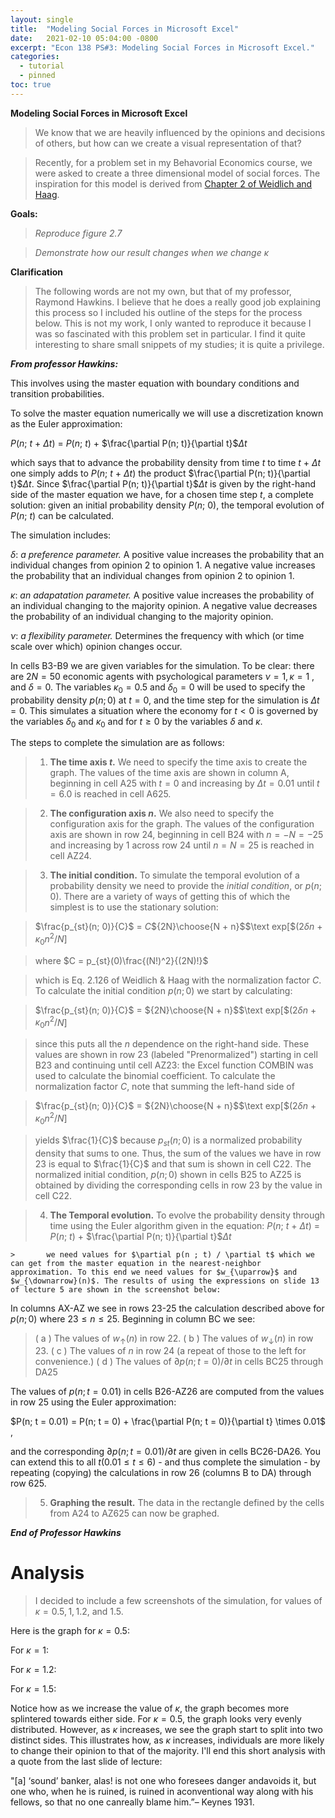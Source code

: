 ```yaml
---
layout: single
title:  "Modeling Social Forces in Microsoft Excel"
date:   2021-02-10 05:04:00 -0800
excerpt: "Econ 138 PS#3: Modeling Social Forces in Microsoft Excel."
categories: 
  - tutorial
  - pinned
toc: true
---
```


<!-- Load KaTeX -->
<link rel="stylesheet" href="//cdnjs.cloudflare.com/ajax/libs/KaTeX/0.1.1/katex.min.css">
<script src="//cdnjs.cloudflare.com/ajax/libs/KaTeX/0.1.1/katex.min.js"></script>




**Modeling Social Forces in Microsoft Excel**

> We know that we are heavily influenced by the opinions and decisions of others, but how can we create a visual representation of that? 

> Recently, for a problem set in my Behavorial Economics course, we were asked to create a three dimensional model of social forces. The inspiration for this model is derived from [Chapter 2 of Weidlich and Haag](https://link.springer.com/chapter/10.1007/978-3-642-81789-2_2).
> 
 **Goals:**
 
>  *Reproduce figure 2.7*

> *Demonstrate how our result changes when we change $\kappa$* 

**Clarification**
>The following words are not my own, but that of my professor, Raymond Hawkins. I believe that he does a really good job explaining this process so I included his outline of the steps for the process below. This is not my work, I only wanted to reproduce it because I was so fascinated with this problem set in particular. I find it quite interesting to share small snippets of my studies; it is quite a privilege. 

***From professor Hawkins:***

This involves using the master equation with boundary conditions and transition probabilities.

To solve the master equation numerically we will use a discretization known as the Euler approximation: 

 $P(n$; $t$ + $\Delta$$t$$)$ = $P(n$; $t$$)$ + $\frac{\partial P(n; t)}{\partial t}$$\Delta$$t$

which says that to advance the probability density from time $t$ to time $t$ + $\Delta$$t$ one simply adds to $P(n$; $t$ + $\Delta$$t$$)$ the product $\frac{\partial P(n; t)}{\partial t}$$\Delta$$t$. Since $\frac{\partial P(n; t)}{\partial t}$$\Delta$$t$ is given by the right-hand side of the master equation we have, for a chosen time step $t$, a complete solution: given an initial probability density $P$($n$$;$ $0$), the temporal evolution of $P$($n$$;$ $t$) can be calculated. 

The simulation includes: 

$\delta$: *a preference parameter.* A positive value increases the probability that an individual changes from opinion 2 to opinion 1. A negative value increases the probability that an individual changes from opinion 2 to opinion 1. 

$\kappa$: *an adapatation parameter.* A positive value increases the probability of an individual changing to the majority opinion. A negative value decreases the probability of an individual changing to the majority opinion.

$\nu$: *a flexibility parameter.* Determines the frequency with which (or time scale over which) opinion changes occur.

In cells B3-B9 we are given variables for the simulation. To be clear: there are $2N = 50$ economic agents with psychological parameters $\nu = 1, \kappa = 1$ , and  $\delta = 0$. The variables $\kappa_0 = 0.5$ and $\delta_0 = 0$ will be used to specify the probability density $p(n; 0)$ at $t = 0$, and the time step for the simulation is $\Delta t = 0$. This simulates a situation where the economy for $t < 0$ is governed by the variables $\delta_0$ and $\kappa_0$ and for $t \geq0$ by the variables $\delta$ and $\kappa$. 

The steps to complete the simulation are as follows: 

>1. **The time axis $t$.** We need to specify the time axis to create the graph. The values of the time axis are shown in column A, beginning in cell A25 with $t = 0$ and increasing by $\Delta t = 0.01$ until $t = 6.0$ is reached in cell A625. 

>2. **The configuration axis $n$.** We also need to specify the configuration axis for the graph. The values of the configuration axis are shown in row 24, beginning in cell B24 with $n = -N = -25$ and increasing by 1 across row 24 until $n = N = 25$ is reached in cell AZ24. 

>3. **The initial condition.** To simulate the temporal evolution of a probability density we need to provide the *initial condition*, or $p(n; 0)$. There are a variety of ways of getting this of which the simplest is to use the stationary solution: 

 >$\frac{p_{st}(n; 0)}{C}$ $=$ $C$${2N}\choose{N + n}$$\text exp[$$(2$$\delta$$n$ $+$ $\kappa_0$$n$$^{2}/$$N$$]$
 
>where $C = p_{st}(0)\frac{(N!)^2}{(2N)!}$

>which is Eq. 2.126 of Weidlich & Haag with the normalization factor $C$. To calculate the initial condition $p(n; 0)$ we start by calculating: 
 	

>  $\frac{p_{st}(n; 0)}{C}$ $=$ ${2N}\choose{N + n}$$\text exp[$$(2$$\delta$$n$ $+$ $\kappa_0$$n$$^{2}/$$N$$]$

>since this puts all the $n$ dependence on the right-hand side. These values are shown in row 23 (labeled "Prenormalized") starting in cell B23 and continuing until cell AZ23: the Excel function COMBIN was used to calculate the binomial coefficient. To calculate the normalization factor $C$, note that summing the left-hand side of 

>    $\frac{p_{st}(n; 0)}{C}$ $=$ ${2N}\choose{N + n}$$\text exp[$$(2$$\delta$$n$ $+$ $\kappa_0$$n$$^{2}/$$N$$]$

>yields $\frac{1}{C}$ because $p_{st}(n; 0)$ is a normalized probability density that sums to one. Thus, the sum of the values we have in row 23 is equal to $\frac{1}{C}$ and that sum is shown in cell C22. The normalized initial condition, $p(n; 0)$ shown in cells B25 to AZ25 is obtained by dividing the corresponding cells in row 23 by the value in cell C22. 

>4. **The Temporal evolution.** To evolve the probability density through time using the Euler algorithm given in the equation: 
>  $P(n$; $t$ + $\Delta$$t$$)$ = $P(n$; $t$$)$ + $\frac{\partial P(n; t)}{\partial t}$$\Delta$$t$
>  
	> 		we need values for $\partial p(n ; t) / \partial t$ which we can get from the master equation in the nearest-neighbor approximation. To this end we need values for $w_{\uparrow}$ and $w_{\downarrow}(n)$. The results of using the expressions on slide 13 of lecture 5 are shown in the screenshot below: 



In columns AX-AZ we see in rows 23-25 the calculation described above for $p(n; 0)$ where $23 \leq n \leq 25$. Beginning in column BC we see: 

>( a ) The values of $w_{\uparrow}(n)$ in row 22. 
>( b ) The values of $w_{\downarrow}(n)$ in row 23. 
>( c ) The values of $n$ in row 24 (a repeat of those to the left for convenience.)
>( d ) The values of $\partial p(n; t = 0) / \partial t$ in cells BC25 through DA25

The values of $p(n; t = 0.01)$ in cells B26-AZ26 are computed from the values in row 25 using the Euler approximation: 

$P(n; t = 0.01) = P(n; t  = 0) + \frac{\partial P(n; t = 0)}{\partial t} \times 0.01$ , 

and the corresponding $\partial p(n; t =0.01) / \partial t$ are given in cells BC26-DA26. You can extend this to all $t (0.01 \leq t \leq 6)$ - and thus complete the simulation - by repeating (copying) the calculations in row 26 (columns B to DA) through row 625. 

>5. **Graphing the result.** The data in the rectangle defined by the cells from A24 to AZ625 can now be graphed. 

***End of Professor Hawkins***

# Analysis

>I decided to include a few screenshots of the simulation, for values of $\kappa = 0.5, 1, 1.2$, and $1.5$. 

Here is the graph for $\kappa = 0.5$: 




For $\kappa = 1$: 


For $\kappa =1.2$: 


For $\kappa = 1.5$: 



Notice how as we increase the value of $\kappa$, the graph becomes more splintered towards either side. For $\kappa = 0.5$, the graph looks very evenly distributed. However, as $\kappa$ increases, we see the graph start to split into two distinct sides. This illustrates how, as $\kappa$ increases, individuals are more likely to change their opinion to that of the majority. I'll end this short analysis with a quote from the last slide of lecture: 


"[a] ‘sound’ banker, alas! is not one who foresees danger andavoids it, but one who, when he is ruined, is ruined in aconventional way along with his fellows, so that no one canreally blame him.”– Keynes 1931. 





<!-- Parse the Latex divs with Katex-->
<script type="text/javascript">
  $("script[type='math/tex']").replaceWith(
    function(){
      var tex = $(this).text();
      return katex.renderToString(tex, {displayMode: false});
  });
  
  $("script[type='math/tex; mode=display']").replaceWith(
    function(){
      var tex = $(this).text();
      return katex.renderToString(tex.replace(/%.*/g, ''), {displayMode: true});
  });
</script>
 
